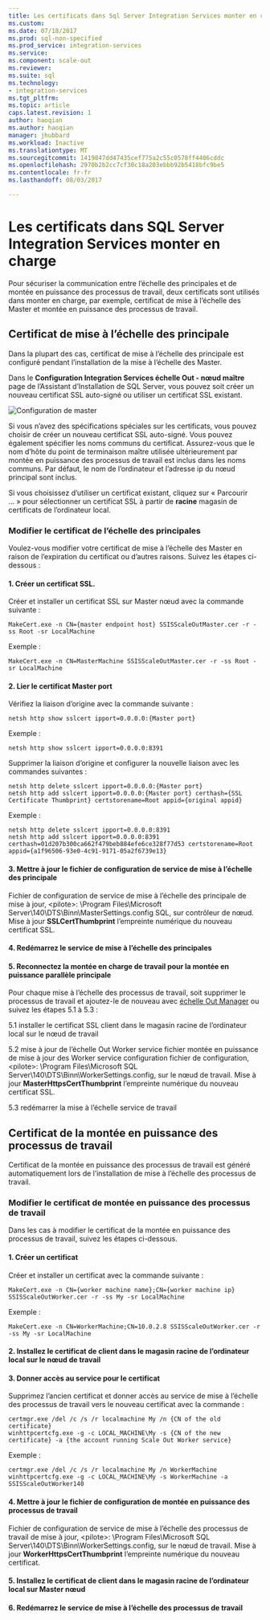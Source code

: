 ```yaml
---
title: Les certificats dans Sql Server Integration Services monter en charge | Documents Microsoft
ms.custom: 
ms.date: 07/18/2017
ms.prod: sql-non-specified
ms.prod_service: integration-services
ms.service: 
ms.component: scale-out
ms.reviewer: 
ms.suite: sql
ms.technology:
- integration-services
ms.tgt_pltfrm: 
ms.topic: article
caps.latest.revision: 1
author: haoqian
ms.author: haoqian
manager: jhubbard
ms.workload: Inactive
ms.translationtype: MT
ms.sourcegitcommit: 1419847dd47435cef775a2c55c0578ff4406cddc
ms.openlocfilehash: 2970b2b2cc7cf30c18a203ebbb92b5418bfc9be5
ms.contentlocale: fr-fr
ms.lasthandoff: 08/03/2017

---
```

# <a name="deal-with-certificates-in-sql-server-integration-services-scale-out"></a>Les certificats dans SQL Server Integration Services monter en charge

Pour sécuriser la communication entre l’échelle des principales et de montée en puissance des processus de travail, deux certificats sont utilisés dans monter en charge, par exemple, certificat de mise à l’échelle des Master et montée en puissance des processus de travail. 

## <a name="scale-out-master-certificate"></a>Certificat de mise à l’échelle des principale

Dans la plupart des cas, certificat de mise à l’échelle des principale est configuré pendant l’installation de la mise à l’échelle des Master.

Dans le **Configuration Integration Services échelle Out - nœud maître** page de l’Assistant d’Installation de SQL Server, vous pouvez soit créer un nouveau certificat SSL auto-signé ou utiliser un certificat SSL existant.

![Configuration de master](media/master-config.PNG)

Si vous n’avez des spécifications spéciales sur les certificats, vous pouvez choisir de créer un nouveau certificat SSL auto-signé. Vous pouvez également spécifier les noms communs du certificat. Assurez-vous que le nom d’hôte du point de terminaison maître utilisée ultérieurement par montée en puissance des processus de travail est inclus dans les noms communs. Par défaut, le nom de l’ordinateur et l’adresse ip du nœud principal sont inclus. 

Si vous choisissez d’utiliser un certificat existant, cliquez sur « Parcourir … » pour sélectionner un certificat SSL à partir de **racine** magasin de certificats de l’ordinateur local.

### <a name="change-scale-out-master-certificate"></a>Modifier le certificat de l’échelle des principales

Voulez-vous modifier votre certificat de mise à l’échelle des Master en raison de l’expiration du certificat ou d’autres raisons. Suivez les étapes ci-dessous :

#### <a name="1-create-a-ssl-certificate"></a>1. Créer un certificat SSL.
Créer et installer un certificat SSL sur Master nœud avec la commande suivante :
```dos
MakeCert.exe -n CN={master endpoint host} SSISScaleOutMaster.cer -r -ss Root -sr LocalMachine
```
Exemple :
```dos
MakeCert.exe -n CN=MasterMachine SSISScaleOutMaster.cer -r -ss Root -sr LocalMachine
```

#### <a name="2-bind-the-certificate-to-master-port"></a>2. Lier le certificat Master port
Vérifiez la liaison d’origine avec la commande suivante :
```dos
netsh http show sslcert ipport=0.0.0.0:{Master port}
```
Exemple :
```dos
netsh http show sslcert ipport=0.0.0.0:8391
```
Supprimer la liaison d’origine et configurer la nouvelle liaison avec les commandes suivantes :
```dos
netsh http delete sslcert ipport=0.0.0.0:{Master port}
netsh http add sslcert ipport=0.0.0.0:{Master port} certhash={SSL Certificate Thumbprint} certstorename=Root appid={original appid}
```
Exemple :
```dos
netsh http delete sslcert ipport=0.0.0.0:8391
netsh http add sslcert ipport=0.0.0.0:8391 certhash=01d207b300ca662f479beb884efe6ce328f77d53 certstorename=Root appid={a1f96506-93e0-4c91-9171-05a2f6739e13}
```
#### <a name="3-update-scale-out-master-service-configuration-file"></a>3. Mettre à jour le fichier de configuration de service de mise à l’échelle des principale
Fichier de configuration de service de mise à l’échelle des principale de mise à jour, \<pilote\>: \Program Files\Microsoft Server\140\DTS\Binn\MasterSettings.config SQL, sur contrôleur de nœud. Mise à jour **SSLCertThumbprint** l’empreinte numérique du nouveau certificat SSL.

#### <a name="4-restart-scale-out-master-service"></a>4. Redémarrez le service de mise à l’échelle des principales

#### <a name="5-reconnect-scale-out-worker-to-scale-out-master"></a>5. Reconnectez la montée en charge de travail pour la montée en puissance parallèle principale
Pour chaque mise à l’échelle des processus de travail, soit supprimer le processus de travail et ajoutez-le de nouveau avec [échelle Out Manager](integration-services-ssis-scale-out-manager.md) ou suivez les étapes 5.1 à 5.3 :

5.1 installer le certificat SSL client dans le magasin racine de l’ordinateur local sur le nœud de travail

5.2 mise à jour de l’échelle Out Worker service fichier montée en puissance de mise à jour des Worker service configuration fichier de configuration, \<pilote\>: \Program Files\Microsoft SQL Server\140\DTS\Binn\WorkerSettings.config, sur le nœud de travail. Mise à jour **MasterHttpsCertThumbprint** l’empreinte numérique du nouveau certificat SSL.

5.3 redémarrer la mise à l’échelle service de travail


## <a name="scale-out-worker-certificate"></a>Certificat de la montée en puissance des processus de travail

Certificat de la montée en puissance des processus de travail est généré automatiquement lors de l’installation de mise à l’échelle des processus de travail. 

### <a name="change-scale-out-worker-certificate"></a>Modifier le certificat de montée en puissance des processus de travail

Dans les cas à modifier le certificat de la montée en puissance des processus de travail, suivez les étapes ci-dessous.

#### <a name="1-create-a-certificate"></a>1. Créer un certificat
Créer et installer un certificat avec la commande suivante :
```dos
MakeCert.exe -n CN={worker machine name};CN={worker machine ip} SSISScaleOutWorker.cer -r -ss My -sr LocalMachine
```
Exemple :
```dos
MakeCert.exe -n CN=WorkerMachine;CN=10.0.2.8 SSISScaleOutWorker.cer -r -ss My -sr LocalMachine
```
#### <a name="2-install-the-client-certificate-to-the-root-store-of-local-machine-on-worker-node"></a>2. Installez le certificat de client dans le magasin racine de l’ordinateur local sur le nœud de travail

#### <a name="3-give-service-access-to-the-certificate"></a>3. Donner accès au service pour le certificat
Supprimez l’ancien certificat et donner accès au service de mise à l’échelle des processus de travail vers le nouveau certificat avec la commande :
```dos
certmgr.exe /del /c /s /r localmachine My /n {CN of the old certificate}
winhttpcertcfg.exe -g -c LOCAL_MACHINE\My -s {CN of the new certificate} -a {the account running Scale Out Worker service}
```
Exemple :
```dos
certmgr.exe /del /c /s /r localmachine My /n WorkerMachine
winhttpcertcfg.exe -g -c LOCAL_MACHINE\My -s WorkerMachine -a SSISScaleOutWorker140
```
#### <a name="4-update-scale-out-worker-configuration-file"></a>4. Mettre à jour le fichier de configuration de montée en puissance des processus de travail
Fichier de configuration de service de mise à l’échelle des processus de travail de mise à jour, \<pilote\>: \Program Files\Microsoft SQL Server\140\DTS\Binn\WorkerSettings.config, sur le nœud de travail. Mise à jour **WorkerHttpsCertThumbprint** l’empreinte numérique du nouveau certificat.

#### <a name="5-install-the-client-certificate-to-the-root-store-of-local-machine-on-master-node"></a>5. Installez le certificat de client dans le magasin racine de l’ordinateur local sur Master nœud

#### <a name="6-restart-scale-out-worker-service"></a>6. Redémarrez le service de mise à l’échelle des processus de travail

